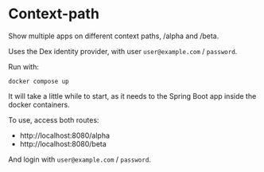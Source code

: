 # Context-path

Show multiple apps on different context paths, /alpha and /beta.

Uses the Dex identity provider, with user `user@example.com` / `password`.

Run with:

```
docker compose up
```


It will take a little while to start, as it needs to the Spring Boot app inside the docker
containers.


To use, access both routes:
- http://localhost:8080/alpha
- http://localhost:8080/beta

And login with `user@example.com` / `password`.
